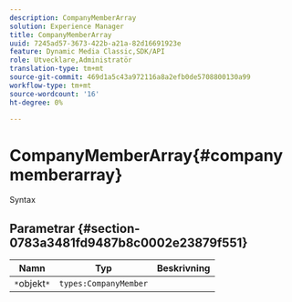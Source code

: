 ```yaml
---
description: CompanyMemberArray
solution: Experience Manager
title: CompanyMemberArray
uuid: 7245ad57-3673-422b-a21a-82d16691923e
feature: Dynamic Media Classic,SDK/API
role: Utvecklare,Administratör
translation-type: tm+mt
source-git-commit: 469d1a5c43a972116a8a2efb0de5708800130a99
workflow-type: tm+mt
source-wordcount: '16'
ht-degree: 0%

---
```



# CompanyMemberArray{#companymemberarray}

Syntax

## Parametrar {#section-0783a3481fd9487b8c0002e23879f551}

| Namn | Typ | Beskrivning |
|---|---|---|
| `*`objekt`*` | `types:CompanyMember` |  |

